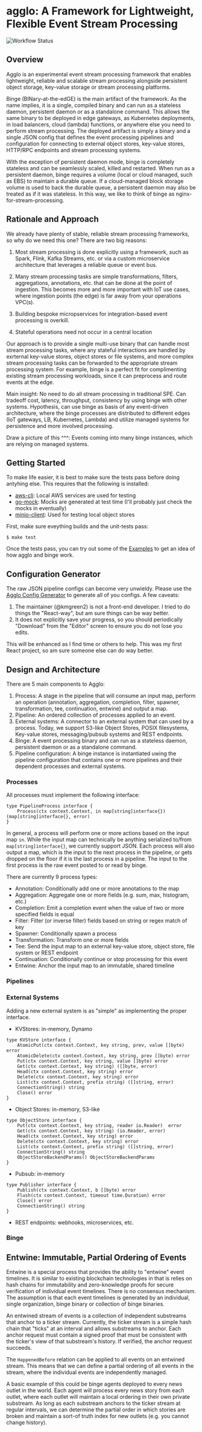 # agglo: A Framework for Lightweight, Flexible Event Stream Processing

![Workflow Status](https://github.com/kmgreen2/agglo/workflows/Go/badge.svg?branch=main)

## Overview

Agglo is an experimental event stream processing framework that enables
lightweight, reliable and scalable stream processing alongside persistent
object storage, key-value storage or stream processing platforms.

Binge (BINary-at-the-edGE) is the main artifact of the framework.  As the name
implies, it is a single, compiled binary and can run as a stateless daemon,
persistent daemon or as a standalone command.  This allows the same binary to
be deployed in edge gateways, as Kubernetes deployments, in load balancers,
cloud (lambda) functions, or anywhere else you need to perform stream
processing.  The deployed artifact is simply a binary and a single JSON config
that defines the event processing pipelines and configuration for connecting to
external object stores, key-value stores, HTTP/RPC endpoints and stream
processing systems.

With the exception of persistent daemon mode, binge is completely stateless and
can be seamlessly scaled, killed and restarted.  When run as a persistent
daemon, binge requires a volume (local or cloud managed, such as EBS) to
maintain a durable queue.  If a cloud-managed block storage volume is used to
back the durable queue, a persistent daemon may also be treated as if it was
stateless.  In this way, we like to think of binge as
nginx-for-stream-processing.

## Rationale and Approach

We already have plenty of stable, reliable stream processing frameworks, so
why do we need this one?  There are two big reasons:

1. Most stream processing is done explicitly using a framework, such as Spark,
Flink, Kafka Streams, etc. or via a custom microservice architecture that
leverages a reliable queue or event bus.

2. Many stream processing tasks are simple transformations, filters,
aggregations, annotations, etc. that can be done at the point of ingestion.
This becomes more and more important with IoT use cases, where ingestion points
(the edge) is far away from your operations VPC(s).

3. Building bespoke micropservices for integration-based event processing is
overkill.

4. Stateful operations need not occur in a central location

Our approach is to provide a single multi-use binary that can handle most
stream processing tasks, where any stateful interactions are handled by
exrternal key-value stores, object stores or file systems, and more complex
stream processing tasks can be forwarded to the appropriate stream processing
system.  For example, binge is a perfect fit for complimenting existing stream
processing workloads, since it can preprocess and route events at the edge.

Main insight: No need to do all stream processing in traditional SPE.  Can
tradeoff cost, latency, throughput, consistency by using binge with other
systems.  Hypothesis, can use binge as basis of any event-driven architecture,
where the binge processes are distributed to different edges (IoT gateways, LB,
Kubernetes, Lambda) and utilize managed systems for persistence and more
involved processing.

Draw a picture of this ^^^: Events coming into many binge instances, which are
relying on managed systems.


## Getting Started

To make life easier, it is best to make sure the tests pass before doing antyhing else.  This requires that the
following is installed:

- [aws-cli](https://docs.aws.amazon.com/cli/latest/userguide/cli-chap-install.html): Local AWS services are used for testing
- [go-mock](https://github.com/golang/mock): Mocks are generated at test time (I'll probably just check the mocks in eventually)
- [minio-client](https://docs.min.io/docs/minio-client-quickstart-guide.html): Used for testing local object stores

First, make sure eveything builds and the unit-tests pass:

```
$ make test
```

Once the tests pass, you can try out some of the [Examples](./examples) to get an idea of how
agglo and binge work.

## Configuration Generator

The raw JSON pipeline configs can become very unwieldy.  Please use the [Agglo Config Generator](./web/config-builder)
to generate all of you configs.  A few caveats:

1. The maintainer (@kmgreen2) is not a front-end developer.  I tried to do things the "React-way", but am sure things can be way better.
2. It does not explicitly save your progress, so you should periodically "Download" from the "Editor" screen to ensure you do not lose you edits.

This will be enhanced as I find time or others to help.  This was my first React project, so am sure someone else can do way better.

## Design and Architecture

There are 5 main components to Agglo:

1. Process: A stage in the pipeline that will consume an input map, perform an operation (annotation, aggregation, completion, filter, spawner, transformation, tee, continuation, entwine) and output a map.
2. Pipeline: An ordered collection of processes applied to an event.
3. External systems: A connector to an external system that can used by a process.  Today, we support S3-like Object Stores, POSIX filesystems, Key-value stores, messaging/pubsub systems and REST endpoints.
4. Binge: A event processing binary and can run as a stateless daemon, persistent daemon or as a standalone command.
5. Pipeline configuration: A binge instance is instantiated uwing the pipeline configuration that contains one or more pipelines and their dependent processes and external systems.

### Processes

All processes must implement the following interface:

```
type PipelineProcess interface {
	Process(ctx context.Context, in map[string]interface{}) (map[string]interface{}, error)
}
```

In general, a process will perform one or more actions based on the input map
`in`.  While the input map can technically be anything serialized to/from
`map[string]interface{}`, we currently support JSON.  Each process will also
output a map, which is the input to the next process in the pipeline, or gets
dropped on the floor if it is the last process in a pipeline.  The input to the
first process is the raw event posted to or read by binge.

There are currently 9 process types:

- Annotation: Conditionally add one or more annotations to the map
- Aggregation: Aggregate one or more fields (e.g. sum, max, histogram, etc.)
- Completion: Emit a completion event when the value of two or more specified fields is equal
- Filter: Filter (or inverse filter) fields based on string or regex match of key
- Spawner: Conditionally spawn a process
- Transformation: Transform one or more fields
- Tee: Send the input map to an external key-value store, object store, file system or REST endpoint
- Continuation: Conditionally continue or stop processing for this event
- Entwine: Anchor the input map to an immutable, shared timeline

### Pipelines

### External Systems

Adding a new external system is as "simple" as implementing the proper interface.

- KVStores: in-memory, Dynamo
```
type KVStore interface {
	AtomicPut(ctx context.Context, key string, prev, value []byte) error
	AtomicDelete(ctx context.Context, key string, prev []byte) error
	Put(ctx context.Context, key string, value []byte) error
	Get(ctx context.Context, key string) ([]byte, error)
	Head(ctx context.Context, key string) error
	Delete(ctx context.Context, key string) error
	List(ctx context.Context, prefix string) ([]string, error)
	ConnectionString() string
	Close() error
}
```

- Object Stores: in-memory, S3-like

```
type ObjectStore interface {
	Put(ctx context.Context, key string, reader io.Reader)	error
	Get(ctx context.Context, key string) (io.Reader, error)
	Head(ctx context.Context, key string) error
	Delete(ctx context.Context, key string) error
	List(ctx context.Context, prefix string) ([]string, error)
	ConnectionString() string
	ObjectStoreBackendParams() ObjectStoreBackendParams
}
```

- Pubsub: in-memory

```
type Publisher interface {
	Publish(ctx context.Context, b []byte) error
	Flush(ctx context.Context, timeout time.Duration) error
	Close() error
	ConnectionString() string
}
```

- REST endpoints: webhooks, microservices, etc.

### Binge

## Entwine: Immutable, Partial Ordering of Events

Entwine is a special process that provides the ability to "entwine" event
timelines.  It is similar to existing blockchain technologies in that is relies
on hash chains for immutability and zero-knowledge proofs for secure
verification of individual event timelines.  There is no consensus mechanism.
The assumption is that each event timelines is generated by an individual,
single organization, binge binary or collection of binge binaries.

An entwined stream of events is a collection of independent substreams that
anchor to a ticker stream.  Currently, the ticker stream is a simple hash chain
that "ticks" at an interval and allows substreams to anchor.  Each anchor
request must contain a signed proof that must be consistent with the ticker's
view of that substream's history.  If verified, the anchor request succeeds.

The `HappenedBefore` relation can be applied to all events on an entwined
stream.  This means that we can define a partial ordering of all events in the
stream, where the individual events are independently managed.

A basic example of this could be binge agents deployed to every news outlet in
the world.  Each agent will process every news story from each outlet, where
each outlet will maintain a local ordering in their own private substream.  As
long as each substream anchors to the ticker stream at regular intervals, we
can determine the partial order in which stories are broken and maintain a
sort-of truth index for new outlets (e.g. you cannot change history).

